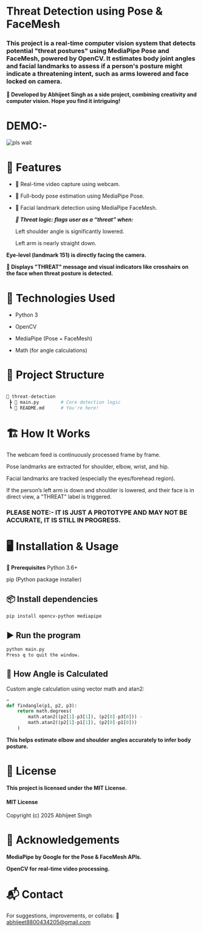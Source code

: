 # Threat Detection using Pose & FaceMesh
### This project is a real-time computer vision system that detects potential "threat postures" using MediaPipe Pose and FaceMesh, powered by OpenCV. It estimates body joint angles and facial landmarks to assess if a person's posture might indicate a threatening intent, such as arms lowered and face locked on camera.

**🎯 Developed by Abhijeet Singh as a side project, combining creativity and computer vision. Hope you find it intriguing!**


# DEMO:-

![pls wait](https://github.com/abhijeet1592006/threat-detector/blob/main/demo.gif)

# 🧠 Features
- 🎥 Real-time video capture using webcam.

- 🧍 Full-body pose estimation using MediaPipe Pose.

- 🧠 Facial landmark detection using MediaPipe FaceMesh.

  ***🎯 Threat logic: flags user as a “threat” when:***

  Left shoulder angle is significantly lowered.

  Left arm is nearly straight down.

**Eye-level (landmark 151) is directly facing the camera.**

**🚨 Displays "THREAT" message and visual indicators like crosshairs on the face when threat posture is detected.**

# 🧰 Technologies Used
- Python 3

- OpenCV

- MediaPipe (Pose + FaceMesh)

- Math (for angle calculations)


# 📂 Project Structure
```bash

📁 threat-detection
 ┣ 📄 main.py        # Core detection logic
 ┗ 📄 README.md      # You're here!

```
# 🏗️ How It Works
The webcam feed is continuously processed frame by frame.

Pose landmarks are extracted for shoulder, elbow, wrist, and hip.

Facial landmarks are tracked (especially the eyes/forehead region).

If the person’s left arm is down and shoulder is lowered, and their face is in direct view, a "THREAT" label is triggered.

### PLEASE NOTE:- IT IS JUST A PROTOTYPE AND MAY NOT BE ACCURATE, IT IS STILL IN PROGRESS.

# 🖥️ Installation & Usage
**🔧 Prerequisites**
Python 3.6+

pip (Python package installer)

## 📦 Install dependencies
```bash
pip install opencv-python mediapipe
```

## ▶️ Run the program
```bash
python main.py
Press q to quit the window.
```

## 🧮 How Angle is Calculated
Custom angle calculation using vector math and atan2:

```python
=
def findangle(p1, p2, p3):
    return math.degrees(
        math.atan2((p2[1]-p3[1]), (p2[0]-p3[0])) -
        math.atan2((p2[1]-p1[1]), (p2[0]-p1[0]))
    )

```
**This helps estimate elbow and shoulder angles accurately to infer body posture.**


# 📜 License
**This project is licensed under the MIT License.**

#### MIT License

Copyright (c) 2025 Abhijeet Singh


# 🙏 Acknowledgements
**MediaPipe by Google for the Pose & FaceMesh APIs.**

**OpenCV for real-time video processing.**


# 📬 Contact
For suggestions, improvements, or collabs:
📧 abhijeet8800434205@gmail.com
